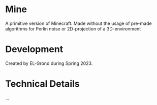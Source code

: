# Mine
A primitive version of Minecraft. Made without the usage of pre-made algorithms for Perlin noise or 2D-projection of a 3D-environment

# Development
Created by EL-Grond during Spring 2023.

# Technical Details
...
